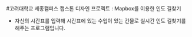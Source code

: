 #고려대학교 세종캠퍼스 캡스톤 디자인 프로젝트 : Mapbox를 이용한 인도 길찾기
- 자신의 시간표를 입력해 시간표에 있는 수업이 있는 건물로 실시간 인도 길찾기를 해주는 프로그램입니다.
